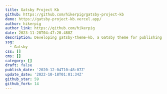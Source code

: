 ```yaml
---
title: Gatsby Project Kb
github: https://github.com/hikerpig/gatsby-project-kb
demo: https://gatsby-project-kb.vercel.app/
author: hikerpig
author_link: https://github.com/hikerpig
date: 2023-11-28T04:47:20.488Z
description: Developing gatsby-theme-kb, a Gatsby theme for publishing Knowledge Base.
ssg:
  - Gatsby
css: []
cms: []
category: []
draft: false
publish_date: '2020-12-04T10:48:07Z'
update_date: '2022-10-18T01:01:34Z'
github_star: 59
github_fork: 14
---
```

